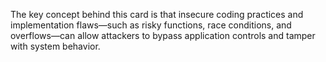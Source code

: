 The key concept behind this card is that insecure coding practices and implementation flaws—such as risky functions, race conditions, and overflows—can allow attackers to bypass application controls and tamper with system behavior.
